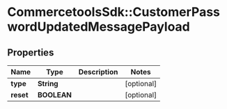 # CommercetoolsSdk::CustomerPasswordUpdatedMessagePayload

## Properties
Name | Type | Description | Notes
------------ | ------------- | ------------- | -------------
**type** | **String** |  | [optional] 
**reset** | **BOOLEAN** |  | [optional] 

